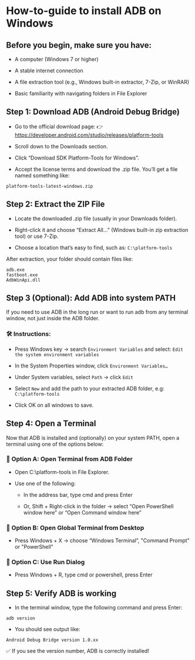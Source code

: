 # How-to-guide to install ADB on Windows
## Before you begin, make sure you have:
 - A computer (Windows 7 or higher)

 - A stable internet connection

 - A file extraction tool (e.g., Windows built-in extractor, 7-Zip, or WinRAR)

 - Basic familiarity with navigating folders in File Explorer

## Step 1: Download ADB (Android Debug Bridge)
- Go to the official download page:
👉 https://developer.android.com/studio/releases/platform-tools

- Scroll down to the Downloads section.

- Click “Download SDK Platform-Tools for Windows”.

- Accept the license terms and download the .zip file.
You’ll get a file named something like:
```
platform-tools-latest-windows.zip
```

## Step 2: Extract the ZIP File
- Locate the downloaded .zip file (usually in your Downloads folder).

- Right-click it and choose “Extract All…” (Windows built-in zip extraction tool)  or use 7-Zip.

- Choose a location that’s easy to find, such as:
```C:\platform-tools```

After extraction, your folder should contain files like:
```
adb.exe
fastboot.exe
AdbWinApi.dll
```

## Step 3 (Optional): Add ADB into system PATH
If you need to use ADB in the long run or want to run adb from any terminal window, not just inside the ADB folder.

### 🛠️ Instructions:
- Press Windows key → search ```Environment Variables``` and select:
```Edit the system environment variables```

- In the System Properties window, click ```Environment Variables…```

- Under System variables, select ```Path``` → click ```Edit```

- Select ```New``` and add the path to your extracted ADB folder, e.g:
```C:\platform-tools```

- Click OK on all windows to save.

## Step 4: Open a Terminal
Now that ADB is installed and (optionally) on your system PATH, open a terminal using one of the options below:

### 📌 Option A: Open Terminal from ADB Folder
- Open C:\platform-tools in File Explorer.

- Use one of the following:

  - In the address bar, type cmd and press Enter

  - Or, Shift + Right-click in the folder → select
“Open PowerShell window here” or “Open Command window here”

### 📌 Option B: Open Global Terminal from Desktop
- Press Windows + X → choose “Windows Terminal”, "Command Prompt" or "PowerShell"

### 📌 Option C: Use Run Dialog
- Press Windows + R, type cmd or powershell, press Enter


## Step 5: Verify ADB is working
- In the terminal window, type the following command and press Enter:
```
adb version
```

- You should see output like:
```
Android Debug Bridge version 1.0.xx
```

✅ If you see the version number, ADB is correctly installed!
